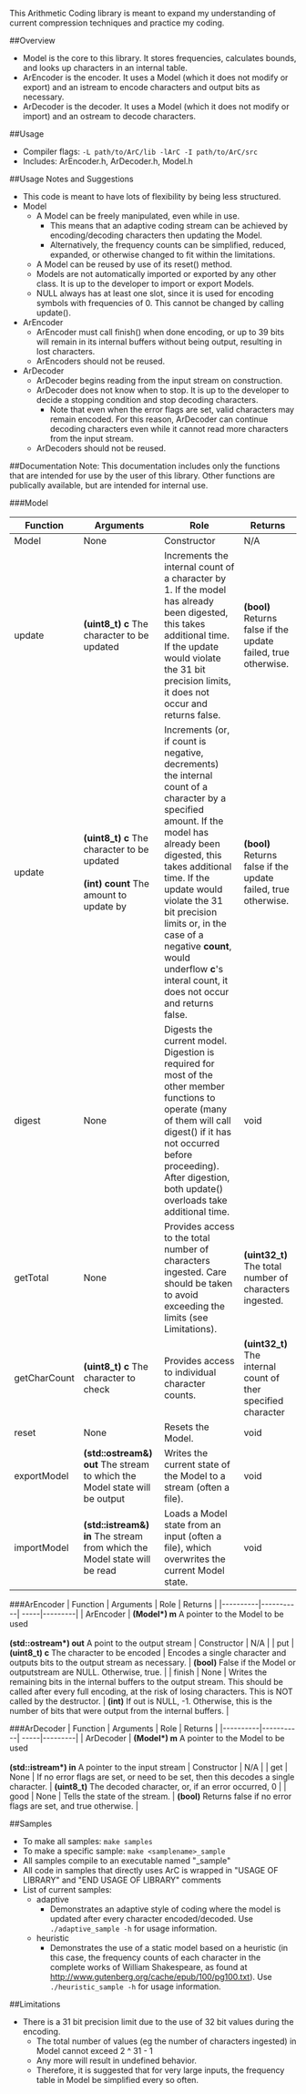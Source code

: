 This Arithmetic Coding library is meant to expand my understanding of current compression techniques and practice my coding.

##Overview
* Model is the core to this library. It stores frequencies, calculates bounds, and looks up characters in an internal table.
* ArEncoder is the encoder. It uses a Model (which it does not modify or export) and an istream to encode characters and output bits as necessary.
* ArDecoder is the decoder. It uses a Model (which it does not modify or import) and an ostream to decode characters.

##Usage
* Compiler flags: `-L path/to/ArC/lib -lArC -I path/to/ArC/src`
* Includes: ArEncoder.h, ArDecoder.h, Model.h

##Usage Notes and Suggestions
* This code is meant to have lots of flexibility by being less structured.
* Model
  * A Model can be freely manipulated, even while in use. 
    * This means that an adaptive coding stream can be achieved by encoding/decoding characters then updating the Model.
    * Alternatively, the frequency counts can be simplified, reduced, expanded, or otherwise changed to fit within the limitations.
  * A Model can be reused by use of its reset() method.
  * Models are not automatically imported or exported by any other class. It is up to the developer to import or export Models.
  * NULL always has at least one slot, since it is used for encoding symbols with frequencies of 0. This cannot be changed by calling update().
* ArEncoder
  * ArEncoder must call finish() when done encoding, or up to 39 bits will remain in its internal buffers without being output, resulting in lost characters.
  * ArEncoders should not be reused.
* ArDecoder
  * ArDecoder begins reading from the input stream on construction.
  * ArDecoder does not know when to stop. It is up to the developer to decide a stopping condition and stop decoding characters.
    * Note that even when the error flags are set, valid characters may remain encoded. For this reason, ArDecoder can continue decoding characters even while it cannot read more characters from the input stream. 
  * ArDecoders should not be reused.

##Documentation
Note: This documentation includes only the functions that are intended for use by the user of this library. Other functions are publically available, but are intended for internal use.

###Model

| Function | Arguments | Role | Returns |
|----------|-----------| -----|---------|
| Model    | None | Constructor | N/A |
| update   | **(uint8_t) c** The character to be updated | Increments the internal count of a character by 1. If the model has already been digested, this takes additional time. If the update would violate the 31 bit precision limits, it does not occur and returns false. | **(bool)** Returns false if the update failed, true otherwise. |
| update   | **(uint8_t) c** The character to be updated <br/><br/>**(int) count** The amount to update by | Increments (or, if count is negative, decrements) the internal count of a character by a specified amount. If the model has already been digested, this takes additional time. If the update would violate the 31 bit precision limits or, in the case of a negative **count**, would underflow **c**'s interal count, it does not occur and returns false. | **(bool)** Returns false if the update failed, true otherwise. |
| digest   | None | Digests the current model. Digestion is required for most of the other member functions to operate (many of them will call digest() if it has not occurred before proceeding). After digestion, both update() overloads take additional time. | void |
| getTotal | None | Provides access to the total number of characters ingested. Care should be taken to avoid exceeding the limits (see Limitations). | **(uint32_t)** The total number of characters ingested.|
| getCharCount | **(uint8_t) c** The character to check | Provides access to individual character counts. | **(uint32_t)** The internal count of ther specified character |
| reset | None | Resets the Model. | void |
| exportModel | **(std::ostream&) out** The stream to which the Model state will be output | Writes the current state of the Model to a stream (often a file). | void |
| importModel | **(std::istream&) in** The stream from which the Model state will be read | Loads a Model state from an input (often a file), which overwrites the current Model state. | void |

###ArEncoder
| Function | Arguments | Role | Returns |
|----------|-----------| -----|---------|
| ArEncoder | **(Model\*) m** A pointer to the Model to be used <br/><br/> **(std::ostream\*) out** A point to the output stream | Constructor | N/A |
| put | **(uint8_t) c** The character to be encoded | Encodes a single character and outputs bits to the output stream as necessary. | **(bool)** False if the Model or outputstream are NULL. Otherwise, true. |
| finish | None | Writes the remaining bits in the internal buffers to the output stream. This should be called after every full encoding, at the risk of losing characters. This is NOT called by the destructor. | **(int)** If out is NULL, -1. Otherwise, this is the number of bits that were output from the internal buffers. |

###ArDecoder
| Function | Arguments | Role | Returns |
|----------|-----------| -----|---------|
| ArDecoder | **(Model\*) m** A pointer to the Model to be used <br/><br/> **(std::istream\*) in** A pointer to the input stream | Constructor | N/A |
| get | None | If no error flags are set, or need to be set, then this decodes a single character. | **(uint8_t)** The decoded character, or, if an error occurred, 0 |
| good | None | Tells the state of the stream. | **(bool)** Returns false if no error flags are set, and true otherwise. |


##Samples
* To make all samples: `make samples`
* To make a specific sample: `make <samplename>_sample`
* All samples compile to an executable named "<samplename>_sample"
* All code in samples that directly uses ArC is wrapped in "USAGE OF LIBRARY" and "END USAGE OF LIBRARY" comments
* List of current samples:
  * adaptive
    * Demonstrates an adaptive style of coding where the model is updated after every character encoded/decoded. Use `./adaptive_sample -h` for usage information. 
  * heuristic
    * Demonstrates the use of a static model based on a heuristic (in this case, the frequency counts of each character in the complete works of William Shakespeare, as found at http://www.gutenberg.org/cache/epub/100/pg100.txt). Use `./heuristic_sample -h` for usage information.

##Limitations
* There is a 31 bit precision limit due to the use of 32 bit values during the encoding.
  * The total number of values (eg the number of characters ingested) in Model cannot exceed 2 ^ 31 - 1
  * Any more will result in undefined behavior.
  * Therefore, it is suggested that for very large inputs, the frequency table in Model be simplified every so often.
